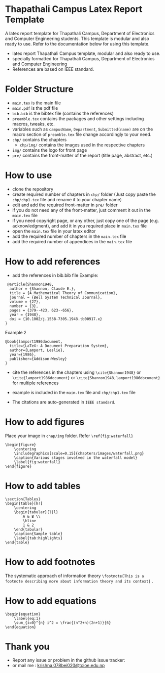# Thapathali Campus Latex Report Template

A latex report template for Thapathali Campus, Department of Electronics and Computer Engineering students. This template is modular and also ready to use. Refer to the documentation below for using this template.

- latex report Thapathali Campus template, modular and also ready to use.
- specially formatted for Thapathali Campus, Department of Electronics and Computer Engineering
- References are based on IEEE standard.

# Folder Structure

- `main.tex` is the main file
- `main.pdf` is the pdf file
- `bib.bib` is the bibtex file (contains the references)
- `preamble.tex` contains the packages and other settings including macros, tweaks, etc.
- variables such as `campusName`, `Department`, `Submitted(name)` are on the macro section of `preamble.tex` file  change accordingly to your need.
- `chp/` contains the chapters
  - `chp/img/` contains the images used in the respective chapters
- `img/` contains the logo for front page
- `pre/` contains the front-matter of the report (title page, abstract, etc.)

# How to use

- clone the repository
- create required number of chapters in `chp/` folder (Just copy paste the `chp/chp1.tex` file and rename it to your chapter name)
- edit and add the required front-matter in `pre/` folder
- if you do not need any of the front-matter, just comment it out in the `main.tex` file
- if you need copyright page, or any other, just copy one of the page (e.g. acknowledgment), and add it in you required place in `main.tex` file
- open the `main.tex` file in your latex editor
- add the required number of chapters in the `main.tex` file
- add the required number of appendices in the `main.tex` file

# How to add references

- add the references in bib.bib file Example:

```
 @article{Shannon1948,
  author = {Shannon, Claude E.},
  title = {A Mathematical Theory of Communication},
  journal = {Bell System Technical Journal},
  volume = {27},
  number = {3},
  pages = {379--423, 623--656},
  year = {1948},
  doi = {10.1002/j.1538-7305.1948.tb00917.x}
}
```

Example 2

```
@book{lamport1986document,
  title={LaTeX: A Document Preparation System},
  author={Lamport, Leslie},
  year={1986},
  publisher={Addison-Wesley}
}
```

- cite the references in the chapters using `\cite{Shannon1948}` or `\cite{lamport1986document}` or `\cite{Shannon1948,lamport1986document}` for multiple references

- example is included in the `main.tex` file and `chp/chp1.tex` file

- The citations are auto-generated in ``IEEE standard``.

# How to add figures

Place your image in `chap/img` folder. Refer `\ref{fig:waterfall}`

```
\begin{figure}
    \centering
    \includegraphics[scale=0.15]{chapters/images/waterfall.png}
    \caption{Various stages involved in the waterfall model}
    \label{fig:waterfall}
\end{figure}
```

# How to add tables

```
\section{Tables}
\begin{table}[h!]
    \centering
    \begin{tabular}{l|l}
        A & B \\
        \hline
        1 & 2
    \end{tabular}
    \caption{Sample table}
    \label{tab:highlights}
\end{table}
```

# How to add footnotes

The systematic approach of information theory ```\footnote{This is a footnote describing more about information theory and its context}``` .

# How to add equations

```
\begin{equation}
    \label{eq:1}
    \sum_{i=0}^{n} i^2 = \frac{(n^2+n)(2n+1)}{6}
\end{equation}
```

# Thank you

- Report any issue or problem in the github issue tracker:
- or mail me : <krishna.078bei020@tcioe.edu.np>
